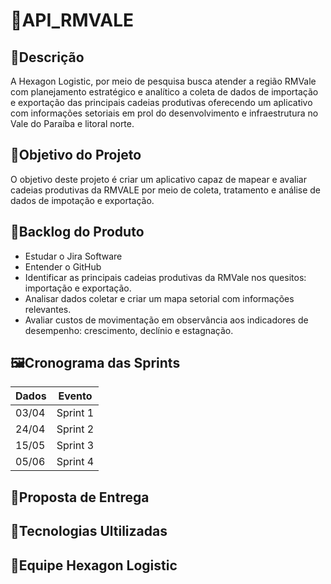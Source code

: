 # 📃API_RMVALE

## 📃Descrição
A Hexagon Logistic, por meio de pesquisa busca atender a região RMVale com planejamento estratégico e analítico a coleta de dados de importação e exportação das principais cadeias produtivas oferecendo um aplicativo com informações setoriais em prol do desenvolvimento e infraestrutura no Vale do Paraíba e litoral norte.

## 📌Objetivo do Projeto
O objetivo deste projeto é criar um aplicativo capaz de mapear e avaliar cadeias produtivas da RMVALE por meio de coleta, tratamento e análise de dados de impotação e exportação.

## 📄Backlog do Produto 
- Estudar o Jira Software
- Entender o GitHub
- Identificar as principais cadeias produtivas da RMVale nos quesitos: importação e exportação.
- Analisar dados coletar e criar um mapa setorial com informações relevantes.
- Avaliar custos de movimentação em observância aos indicadores de desempenho: crescimento, declínio e estagnação. 
## 🖼️Cronograma das Sprints
|Dados | Evento
|------|--------
|03/04 |Sprint 1
|24/04 |Sprint 2
|15/05 |Sprint 3
|05/06 |Sprint 4
## 📄Proposta de Entrega
## 🧰Tecnologias Ultilizadas
## 🚀Equipe Hexagon Logistic
